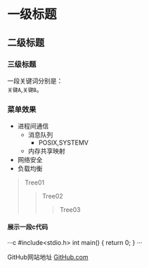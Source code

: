 # 一级标题

## 二级标题

### 三级标题

一段关键词分别是：</br>`关键A`,`关键B`。

### 菜单效果

* 进程间通信
	* 消息队列
		* POSIX,SYSTEMV
	* 内存共享映射
* 网络安全
* 负载均衡

> Tree01
>> Tree02
>>> Tree03

#### 展示一段c代码

···c
#include<stdio.h>
int main()
{
	return 0;
}
···

GitHub网站地址 [GitHub.com](https://github.com "点击跳转")</br>
